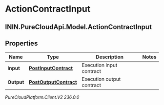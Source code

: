 # ActionContractInput

## ININ.PureCloudApi.Model.ActionContractInput

## Properties

|Name | Type | Description | Notes|
|------------ | ------------- | ------------- | -------------|
| **Input** | [**PostInputContract**](PostInputContract) | Execution input contract | |
| **Output** | [**PostOutputContract**](PostOutputContract) | Execution output contract | |



_PureCloudPlatform.Client.V2 236.0.0_
